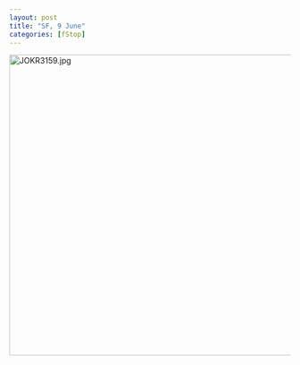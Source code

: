 ```yaml
---
layout: post
title: "SF, 9 June"
categories: [fStop]
---
```

<img alt="JOKR3159.jpg" src="http://www.botzilla.com/blog/archives/pix2014/JOKR3159.jpg" width="807" height="538" border="0" />


<!--more-->

